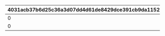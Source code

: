 |4031acb37b6d25c36a3d07dd4d61de8429dce391cb9da1152ae4482a173766c3|975ee2b116f1c42c4451c3139fef6255acc803fd679e13aeaf32dd5cae362ea3|84a809ccf1069fe2f691874be79edb67157c348a4aaeff85894693f003d03b8b|1a80d296ab1738de40242392a6a955ad79f47545f1e41904aab1d7552df348da|1f9ef3e8a1602a54038fe74e6938c600264e1ff41c481eb355d0885e7124fe15|9ac9317f66f2475b6c60327b3b4622e29a5dacf9a5c2f6808d945484e360c88e|
| --- | --- | --- | --- | --- | --- |
|0|10009112|10009106|10009101|0|0|
|0|0|10010110|10010101|0|0|